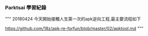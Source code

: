 ### Parktsai 學習紀錄


"""
20180424
今天開始接觸人生第一次的apk逆向工程,最主要流程如下


https://github.com/18z/apk-re-forfun/blob/master/02/apktool.md
"""
